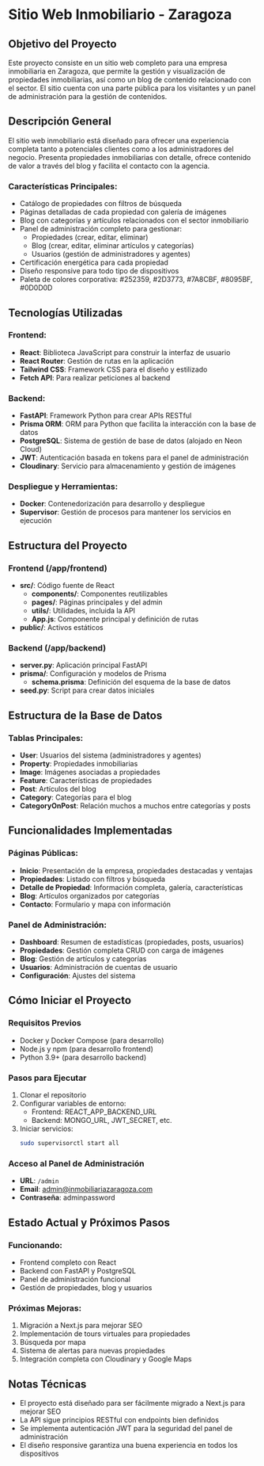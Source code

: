 # Sitio Web Inmobiliario - Zaragoza

## Objetivo del Proyecto

Este proyecto consiste en un sitio web completo para una empresa inmobiliaria en Zaragoza, que permite la gestión y visualización de propiedades inmobiliarias, así como un blog de contenido relacionado con el sector. El sitio cuenta con una parte pública para los visitantes y un panel de administración para la gestión de contenidos.

## Descripción General

El sitio web inmobiliario está diseñado para ofrecer una experiencia completa tanto a potenciales clientes como a los administradores del negocio. Presenta propiedades inmobiliarias con detalle, ofrece contenido de valor a través del blog y facilita el contacto con la agencia.

### Características Principales:

- Catálogo de propiedades con filtros de búsqueda
- Páginas detalladas de cada propiedad con galería de imágenes
- Blog con categorías y artículos relacionados con el sector inmobiliario
- Panel de administración completo para gestionar:
  - Propiedades (crear, editar, eliminar)
  - Blog (crear, editar, eliminar artículos y categorías)
  - Usuarios (gestión de administradores y agentes)
- Certificación energética para cada propiedad
- Diseño responsive para todo tipo de dispositivos
- Paleta de colores corporativa: #252359, #2D3773, #7A8CBF, #8095BF, #0D0D0D

## Tecnologías Utilizadas

### Frontend:
- **React**: Biblioteca JavaScript para construir la interfaz de usuario
- **React Router**: Gestión de rutas en la aplicación
- **Tailwind CSS**: Framework CSS para el diseño y estilizado
- **Fetch API**: Para realizar peticiones al backend

### Backend:
- **FastAPI**: Framework Python para crear APIs RESTful
- **Prisma ORM**: ORM para Python que facilita la interacción con la base de datos
- **PostgreSQL**: Sistema de gestión de base de datos (alojado en Neon Cloud)
- **JWT**: Autenticación basada en tokens para el panel de administración
- **Cloudinary**: Servicio para almacenamiento y gestión de imágenes

### Despliegue y Herramientas:
- **Docker**: Contenedorización para desarrollo y despliegue
- **Supervisor**: Gestión de procesos para mantener los servicios en ejecución

## Estructura del Proyecto

### Frontend (/app/frontend)
- **src/**: Código fuente de React
  - **components/**: Componentes reutilizables
  - **pages/**: Páginas principales y del admin
  - **utils/**: Utilidades, incluida la API
  - **App.js**: Componente principal y definición de rutas
- **public/**: Activos estáticos

### Backend (/app/backend)
- **server.py**: Aplicación principal FastAPI
- **prisma/**: Configuración y modelos de Prisma
  - **schema.prisma**: Definición del esquema de la base de datos
- **seed.py**: Script para crear datos iniciales

## Estructura de la Base de Datos

### Tablas Principales:
- **User**: Usuarios del sistema (administradores y agentes)
- **Property**: Propiedades inmobiliarias
- **Image**: Imágenes asociadas a propiedades
- **Feature**: Características de propiedades
- **Post**: Artículos del blog
- **Category**: Categorías para el blog
- **CategoryOnPost**: Relación muchos a muchos entre categorías y posts

## Funcionalidades Implementadas

### Páginas Públicas:
- **Inicio**: Presentación de la empresa, propiedades destacadas y ventajas
- **Propiedades**: Listado con filtros y búsqueda
- **Detalle de Propiedad**: Información completa, galería, características
- **Blog**: Artículos organizados por categorías
- **Contacto**: Formulario y mapa con información

### Panel de Administración:
- **Dashboard**: Resumen de estadísticas (propiedades, posts, usuarios)
- **Propiedades**: Gestión completa CRUD con carga de imágenes
- **Blog**: Gestión de artículos y categorías
- **Usuarios**: Administración de cuentas de usuario
- **Configuración**: Ajustes del sistema

## Cómo Iniciar el Proyecto

### Requisitos Previos
- Docker y Docker Compose (para desarrollo)
- Node.js y npm (para desarrollo frontend)
- Python 3.9+ (para desarrollo backend)

### Pasos para Ejecutar
1. Clonar el repositorio
2. Configurar variables de entorno:
   - Frontend: REACT_APP_BACKEND_URL
   - Backend: MONGO_URL, JWT_SECRET, etc.
3. Iniciar servicios:
   ```bash
   sudo supervisorctl start all
   ```

### Acceso al Panel de Administración
- **URL**: `/admin`
- **Email**: admin@inmobiliariazaragoza.com
- **Contraseña**: adminpassword

## Estado Actual y Próximos Pasos

### Funcionando:
- Frontend completo con React
- Backend con FastAPI y PostgreSQL
- Panel de administración funcional
- Gestión de propiedades, blog y usuarios

### Próximas Mejoras:
1. Migración a Next.js para mejorar SEO
2. Implementación de tours virtuales para propiedades
3. Búsqueda por mapa
4. Sistema de alertas para nuevas propiedades
5. Integración completa con Cloudinary y Google Maps

## Notas Técnicas

- El proyecto está diseñado para ser fácilmente migrado a Next.js para mejorar SEO
- La API sigue principios RESTful con endpoints bien definidos
- Se implementa autenticación JWT para la seguridad del panel de administración
- El diseño responsive garantiza una buena experiencia en todos los dispositivos
